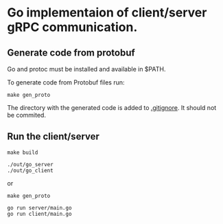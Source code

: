 # Go implementaion of client/server gRPC communication.

## Generate code from protobuf
Go and protoc must be installed and available in $PATH.

To generate code from Protobuf files run:
```shell
make gen_proto
```
The directory with the generated code is added to [.gitignore](../.gitignore).
It should not be commited.

## Run the client/server
```shell
make build

./out/go_server
./out/go_client
```
or
```shell
make gen_proto

go run server/main.go
go run client/main.go
```

